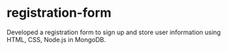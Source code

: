 # registration-form
Developed a registration form to sign up and store user information using HTML, CSS, Node.js in MongoDB.
